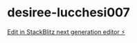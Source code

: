 # desiree-lucchesi007

[Edit in StackBlitz next generation editor ⚡️](https://stackblitz.com/~/github.com/Dlucchs/desiree-lucchesi007)